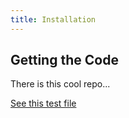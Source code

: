 ```yaml
---
title: Installation
---
```



## Getting the Code


There is this cool repo...


[See this test file](|media|/test_file.txt)
